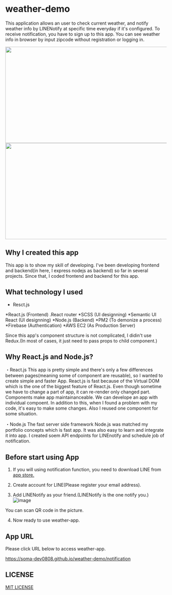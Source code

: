 # weather-demo

This application allows an user to check current weather, and notify weather info by LINENotify at specific time everyday if it's configured.
To receive notification, you have to sign up to this app.
You can see weather info in browser by input zipcode without registration or logging in.

<img src="https://user-images.githubusercontent.com/55787141/74496560-fa45b000-4f15-11ea-8a29-eca19641cd13.png" width="570" height="300">

<img src="https://user-images.githubusercontent.com/55787141/74497208-f581fb80-4f17-11ea-8c7d-f40ce0ddf5db.jpg" width="570" height="300">



## Why I created this app

This app is to show my skill of developing.
I've been developing frontend and backend(in here, I express nodejs as backend) so far in several projects.
Since that, I coded frontend and backend for this app.



## What technology I used

* Resct.js

*React.js (Frontend)
  .React router
*SCSS (UI designning)
*Semantic UI React (UI designning)
*Node.js (Backend)
*PM2 (To demonize a process)
*Firebase (Authentication)
*AWS EC2 (As Production Server)

Since this app's component structure is not complicated, I didin't use Redux.(In most of cases, it just need to pass props to child component.)



## Why React.js and Node.js? 

・React.js
This app is pretty simple and there's only a few differences between pages(meaning some of component are reusable), so I wanted to create simple and faster App.
React.js is fast because of the Virtual DOM which is the one of the biggest feature of React.js. Even though sometime we have to change a part of app, it can re-render only changed part. 
Components make app maintainanceable. We can develope an app with individual compoent. In addition to this, when I found a problem with my code, it's easy to make some changes. Also I reused one component for some situation.

・Node.js
The fast server side framework Node.js was matched my portfolio concepts which is fast app. It was also easy to learn and integrate it into app. I created soem API endpoints for LINEnotify and schedule job of notification.



## Before start using App

1. If you will using notification function, you need to download LINE from [app store.](https://line.me/en-US/download)

2. Create account for LINE(Please register your email address).

3. Add LINENotify as your friend.(LINENotify is the one notify you.)
![image](https://user-images.githubusercontent.com/55787141/74505415-09d2f200-4f32-11ea-9cca-9d1d4e1090b2.png)

You can scan QR code in the picture.

4. Now ready to use weather-app.



## App URL

Please click URL below to access weather-app.

https://soma-dev0808.github.io/weather-demo/notification



## LICENSE

[MIT LICENSE](https://github.com/Soma-dev0808/weather-demo/blob/master/LICENSE)
